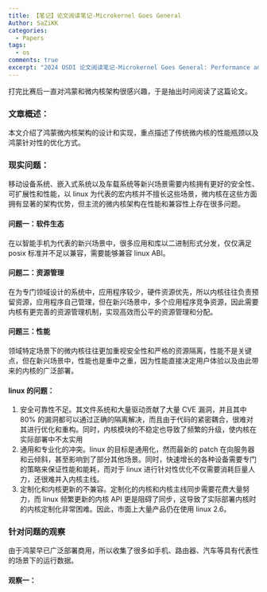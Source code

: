 ```yaml
---
title: 【笔记】论文阅读笔记-Microkernel Goes General
Author: SaZiKK
categories:
  - Papers
tags:
  - os
comments: true
excerpt: "2024 OSDI 论文阅读笔记-Microkernel Goes General: Performance and Compatibility in the HongMeng Production Microkernel"
---
```


打完比赛后一直对鸿蒙和微内核架构很感兴趣，于是抽出时间阅读了这篇论文。

### 文章概述：

本文介绍了鸿蒙微内核架构的设计和实现，重点描述了传统微内核的性能瓶颈以及鸿蒙针对性的优化方式。

### 现实问题：

移动设备系统、嵌入式系统以及车载系统等新兴场景需要内核拥有更好的安全性、可扩展性和性能，以 linux 为代表的宏内核并不擅长这些场景，微内核在这些方面拥有显著的架构优势，但主流的微内核架构在性能和兼容性上存在很多问题。

#### 问题一：软件生态

在以智能手机为代表的新兴场景中，很多应用和库以二进制形式分发，仅仅满足 posix 标准并不足以兼容，需要能够兼容 linux ABI。

#### 问题二：资源管理

在为专门领域设计的系统中，应用程序较少，硬件资源优先，所以内核往往负责预留资源，应用程序自己管理，但在新兴场景中，多个应用程序竞争资源，因此需要内核有更完善的资源管理机制，实现高效而公平的资源管理和分配。

#### 问题三：性能

领域特定场景下的微内核往往更加重视安全性和严格的资源隔离，性能不是关键点，但在新兴场景中，性能也是重中之重，因为性能直接决定用户体验以及由此带来的内核的广泛部署。

#### linux 的问题：

1. 安全可靠性不足。其文件系统和大量驱动贡献了大量 CVE 漏洞，并且其中 80% 的漏洞都可以通过正确的隔离解决，而且由于代码的紧密耦合，很难对其进行优化和重构。同时，内核模块的不稳定也导致了频繁的升级，使内核在实际部署中不太实用
2. 通用和专业化的冲突。linux 的目标是通用化，然而最新的 patch 在向服务器和云倾斜，甚至影响到了部分其他场景。同时，快速增长的各种设备需要专门的策略来保证性能和能耗，而对于 linux 进行针对性优化不仅需要消耗巨量人力，还很难并入内核主线。
3. 定制化和内核更新的不兼容。定制化的内核和内核主线同步需要花费大量努力，而 linux 频繁更新的内核 API 更是阻碍了同步，这导致了实际部署内核时的内核定制化非常困难。因此，市面上大量产品仍在使用 linux 2.6。

### 针对问题的观察

由于鸿蒙早已广泛部署商用，所以收集了很多如手机、路由器、汽车等具有代表性的场景下的运行数据。

#### 观察一：

